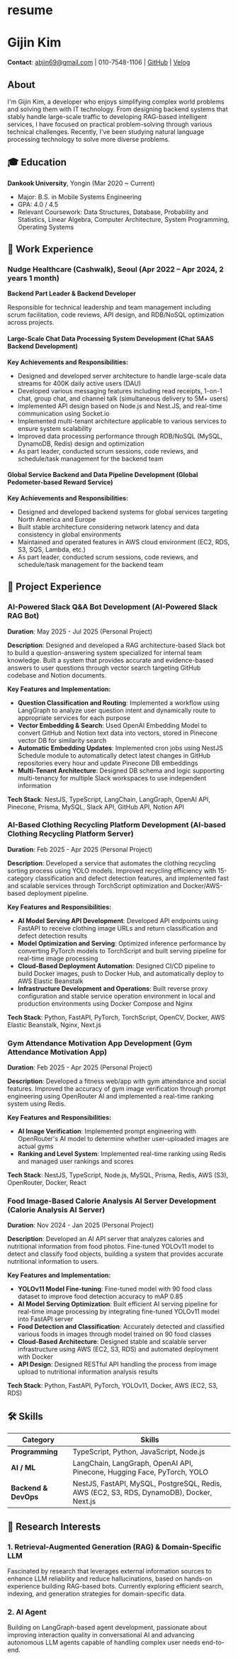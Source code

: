 # resume

# Gijin Kim

**Contact**: abjin69@gmail.com | 010-7548-1106 | [GitHub](https://github.com/abjin) | [Velog](https://velog.io/@abjin)

## About

I'm Gijin Kim, a developer who enjoys simplifying complex world problems and solving them with IT technology. From designing backend systems that stably handle large-scale traffic to developing RAG-based intelligent services, I have focused on practical problem-solving through various technical challenges. Recently, I've been studying natural language processing technology to solve more diverse problems.

## 🎓 Education

**Dankook University**, Yongin (Mar 2020 ~ Current)
- Major: B.S. in Mobile Systems Engineering
- GPA: 4.0 / 4.5
- Relevant Coursework: Data Structures, Database, Probability and Statistics, Linear Algebra, Computer Architecture, System Programming, Operating Systems

## 💼 Work Experience

### Nudge Healthcare (Cashwalk), Seoul (Apr 2022 – Apr 2024, 2 years 1 month)
**Backend Part Leader & Backend Developer**

Responsible for technical leadership and team management including scrum facilitation, code reviews, API design, and RDB/NoSQL optimization across projects.

#### Large-Scale Chat Data Processing System Development (Chat SAAS Backend Development)
**Key Achievements and Responsibilities:**
- Designed and developed server architecture to handle large-scale data streams for 400K daily active users (DAU)
- Developed various messaging features including read receipts, 1-on-1 chat, group chat, and channel talk (simultaneous delivery to 5M+ users)
- Implemented API design based on Node.js and Nest.JS, and real-time communication using Socket.io
- Implemented multi-tenant architecture applicable to various services to ensure system scalability
- Improved data processing performance through RDB/NoSQL (MySQL, DynamoDB, Redis) design and optimization
- As part leader, conducted scrum sessions, code reviews, and schedule/task management for the backend team

#### Global Service Backend and Data Pipeline Development (Global Pedometer-based Reward Service)
**Key Achievements and Responsibilities:**
- Designed and developed backend systems for global services targeting North America and Europe
- Built stable architecture considering network latency and data consistency in global environments
- Maintained and operated features in AWS cloud environment (EC2, RDS, S3, SQS, Lambda, etc.)
- As part leader, conducted scrum sessions, code reviews, and schedule/task management for the backend team

## 🚀 Project Experience

### AI-Powered Slack Q&A Bot Development (AI-Powered Slack RAG Bot)
**Duration**: May 2025 - Jul 2025 (Personal Project)

**Description**: Designed and developed a RAG architecture-based Slack bot to build a question-answering system specialized for internal team knowledge. Built a system that provides accurate and evidence-based answers to user questions through vector search targeting GitHub codebase and Notion documents.

**Key Features and Implementation:**
- **Question Classification and Routing**: Implemented a workflow using LangGraph to analyze user question intent and dynamically route to appropriate services for each purpose
- **Vector Embedding & Search**: Used OpenAI Embedding Model to convert GitHub and Notion text data into vectors, stored in Pinecone vector DB for similarity search
- **Automatic Embedding Updates**: Implemented cron jobs using NestJS Schedule module to automatically detect latest changes in GitHub repositories every hour and update Pinecone DB embeddings
- **Multi-Tenant Architecture**: Designed DB schema and logic supporting multi-tenancy for multiple Slack workspaces to use independent information

**Tech Stack**: NestJS, TypeScript, LangChain, LangGraph, OpenAI API, Pinecone, Prisma, MySQL, Slack API, GitHub API, Notion API

### AI-Based Clothing Recycling Platform Development (AI-based Clothing Recycling Platform Server)
**Duration**: Feb 2025 - Apr 2025 (Personal Project)

**Description**: Developed a service that automates the clothing recycling sorting process using YOLO models. Improved recycling efficiency with 15-category classification and defect detection features, and implemented fast and scalable services through TorchScript optimization and Docker/AWS-based deployment pipeline.

**Key Features and Responsibilities:**
- **AI Model Serving API Development**: Developed API endpoints using FastAPI to receive clothing image URLs and return classification and defect detection results
- **Model Optimization and Serving**: Optimized inference performance by converting PyTorch models to TorchScript and built serving pipeline for real-time image processing
- **Cloud-Based Deployment Automation**: Designed CI/CD pipeline to build Docker images, push to Docker Hub, and automatically deploy to AWS Elastic Beanstalk
- **Infrastructure Development and Operations**: Built reverse proxy configuration and stable service operation environment in local and production environments using Docker Compose and Nginx

**Tech Stack**: Python, FastAPI, PyTorch, TorchScript, OpenCV, Docker, AWS Elastic Beanstalk, Nginx, Next.js

### Gym Attendance Motivation App Development (Gym Attendance Motivation App)
**Duration**: Feb 2025 - Apr 2025 (Personal Project)

**Description**: Developed a fitness web/app with gym attendance and social features. Improved the accuracy of gym image verification through prompt engineering using OpenRouter AI and implemented a real-time ranking system using Redis.

**Key Features and Responsibilities:**
- **AI Image Verification**: Implemented prompt engineering with OpenRouter's AI model to determine whether user-uploaded images are actual gyms
- **Ranking and Level System**: Implemented real-time ranking using Redis and managed user rankings and scores

**Tech Stack**: NestJS, TypeScript, Node.js, MySQL, Prisma, Redis, AWS (S3), OpenRouter, Docker, React

### Food Image-Based Calorie Analysis AI Server Development (Calorie Analysis AI Server)
**Duration**: Nov 2024 - Jan 2025 (Personal Project)

**Description**: Developed an AI API server that analyzes calories and nutritional information from food photos. Fine-tuned YOLOv11 model to detect and classify food objects, building a system that provides accurate nutritional information to users.

**Key Features and Implementation:**
- **YOLOv11 Model Fine-tuning**: Fine-tuned model with 90 food class dataset to improve food detection accuracy to mAP 0.85
- **AI Model Serving Optimization**: Built efficient AI serving pipeline for real-time image processing by integrating fine-tuned YOLOv11 model into FastAPI server
- **Food Detection and Classification**: Accurately detected and classified various foods in images through model trained on 90 food classes
- **Cloud-Based Architecture**: Designed stable and scalable server infrastructure using AWS (EC2, S3, RDS) and automated deployment with Docker
- **API Design**: Designed RESTful API handling the process from image upload to nutritional information analysis results

**Tech Stack**: Python, FastAPI, PyTorch, YOLOv11, Docker, AWS (EC2, S3, RDS)

## 🛠️ Skills

| Category | Skills |
|----------|---------|
| **Programming** | TypeScript, Python, JavaScript, Node.js |
| **AI / ML** | LangChain, LangGraph, OpenAI API, Pinecone, Hugging Face, PyTorch, YOLO |
| **Backend & DevOps** | NestJS, FastAPI, MySQL, PostgreSQL, Redis, AWS (EC2, S3, RDS, DynamoDB), Docker, Next.js |

## 🔬 Research Interests

### 1. Retrieval-Augmented Generation (RAG) & Domain-Specific LLM
Fascinated by research that leverages external information sources to enhance LLM reliability and reduce hallucinations, based on hands-on experience building RAG-based bots. Currently exploring efficient search, indexing, and generation strategies for domain-specific data.

### 2. AI Agent
Building on LangGraph-based agent development, passionate about improving interaction quality in conversational AI and advancing autonomous LLM agents capable of handling complex user needs end-to-end.